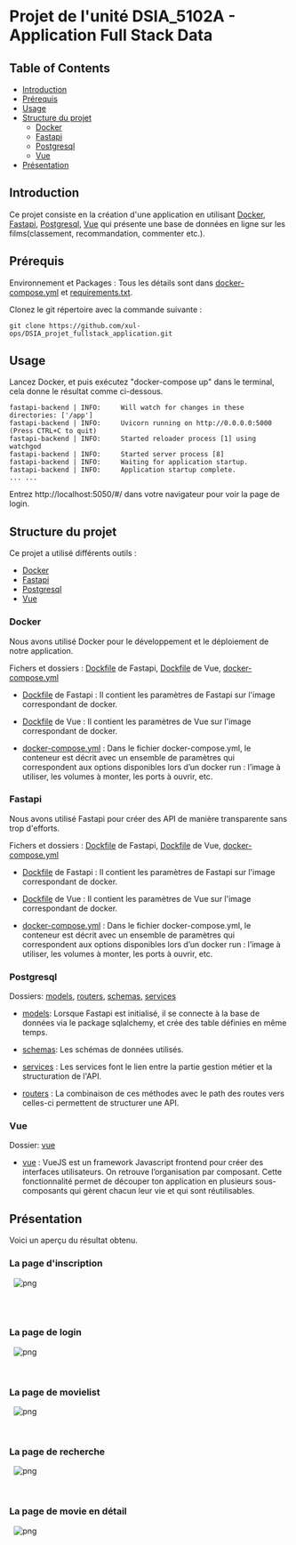 
# Projet de l'unité DSIA_5102A - Application Full Stack Data

## Table of Contents

- [Introduction](#introduction)
- [Prérequis](#prérequis )
- [Usage](#usage)
- [Structure du projet](#structure-du-projet)
  * [Docker](#Docker)
  * [Fastapi](#Fastapi)
  * [Postgresql](#Postgresql)
  * [Vue](#Vue)
- [Présentation](#présentation)

## Introduction 

Ce projet consiste en la création d'une application en utilisant [Docker](https://www.docker.com/), [Fastapi](https://fastapi.tiangolo.com/), [Postgresql](https://www.postgresql.org/), [Vue](https://vuejs.org/v2/guide/) qui présente une base de données en ligne sur les films(classement, recommandation, commenter etc.).

## Prérequis 

Environnement et Packages : Tous les détails sont dans [docker-compose.yml](https://github.com/xul-ops/DSIA_projet_fullstack_application/blob/main/docker-compose.yml) et [requirements.txt](https://github.com/xul-ops/DSIA_projet_fullstack_application/blob/main/requirements.txt).

Clonez le git répertoire avec la commande suivante :

```
git clone https://github.com/xul-ops/DSIA_projet_fullstack_application.git
```

## Usage

Lancez Docker, et puis exécutez "docker-compose up" dans le terminal, cela donne le résultat comme ci-dessous.

```
fastapi-backend | INFO:     Will watch for changes in these directories: ['/app']
fastapi-backend | INFO:     Uvicorn running on http://0.0.0.0:5000 (Press CTRL+C to quit)
fastapi-backend | INFO:     Started reloader process [1] using watchgod
fastapi-backend | INFO:     Started server process [8]
fastapi-backend | INFO:     Waiting for application startup.
fastapi-backend | INFO:     Application startup complete.
... ...

```
Entrez http://localhost:5050/#/ dans votre navigateur pour voir la page de login.

## Structure du projet 

Ce projet a utilisé différents outils : 
- [Docker](https://www.docker.com/)
- [Fastapi](https://fastapi.tiangolo.com/) 
- [Postgresql](https://www.postgresql.org/)
- [Vue](https://vuejs.org/v2/guide/)

### Docker 

Nous avons utilisé Docker pour le développement et le déploiement de notre application.

Fichers et dossiers : [Dockfile](https://github.com/xul-ops/DSIA_projet_fullstack_application/blob/main/Dockerfile) de Fastapi, [Dockfile](https://github.com/xul-ops/DSIA_projet_fullstack_application/blob/main/vue/Dockerfile) de Vue, [docker-compose.yml](https://github.com/xul-ops/DSIA_projet_fullstack_application/blob/main/docker-compose.yml)

- [Dockfile](https://github.com/xul-ops/DSIA_projet_fullstack_application/blob/main/Dockerfile) de Fastapi : Il contient les paramètres de Fastapi sur l'image correspondant de docker.

- [Dockfile](https://github.com/xul-ops/DSIA_projet_fullstack_application/blob/main/vue/Dockerfile) de Vue : Il contient les paramètres de Vue sur l'image correspondant de docker.

- [docker-compose.yml](https://github.com/xul-ops/DSIA_projet_fullstack_application/blob/main/docker-compose.yml) : Dans le fichier docker-compose.yml, le conteneur est décrit avec un ensemble de paramètres qui correspondent aux options disponibles lors d’un docker run : l’image à utiliser, les volumes à monter, les ports à ouvrir, etc.

### Fastapi 

Nous avons utilisé Fastapi pour créer des API de manière transparente sans trop d'efforts.

Fichers et dossiers : [Dockfile](https://github.com/xul-ops/DSIA_projet_fullstack_application/blob/main/Dockerfile) de Fastapi, [Dockfile](https://github.com/xul-ops/DSIA_projet_fullstack_application/blob/main/vue/Dockerfile) de Vue, [docker-compose.yml](https://github.com/xul-ops/DSIA_projet_fullstack_application/blob/main/docker-compose.yml)

- [Dockfile](https://github.com/xul-ops/DSIA_projet_fullstack_application/blob/main/Dockerfile) de Fastapi : Il contient les paramètres de Fastapi sur l'image correspondant de docker.

- [Dockfile](https://github.com/xul-ops/DSIA_projet_fullstack_application/blob/main/vue/Dockerfile) de Vue : Il contient les paramètres de Vue sur l'image correspondant de docker.

- [docker-compose.yml](https://github.com/xul-ops/DSIA_projet_fullstack_application/blob/main/docker-compose.yml) : Dans le fichier docker-compose.yml, le conteneur est décrit avec un ensemble de paramètres qui correspondent aux options disponibles lors d’un docker run : l’image à utiliser, les volumes à monter, les ports à ouvrir, etc.

### Postgresql

Dossiers: [models](https://github.com/xul-ops/DSIA_projet_fullstack_application/tree/main/app/models), [routers](https://github.com/xul-ops/DSIA_projet_fullstack_application/tree/main/app/routers), [schemas](https://github.com/xul-ops/DSIA_projet_fullstack_application/tree/main/app/routers), [services](https://github.com/xul-ops/DSIA_projet_fullstack_application/tree/main/app/services)

- [models](https://github.com/xul-ops/DSIA_projet_fullstack_application/tree/main/app/models): Lorsque Fastapi est initialisé, il se connecte à la base de données via le package sqlalchemy, et crée des table définies en même temps.

- [schemas](https://github.com/xul-ops/DSIA_projet_fullstack_application/tree/main/app/routers): Les schémas de données utilisés.

- [services](https://github.com/xul-ops/DSIA_projet_fullstack_application/tree/main/app/services) : Les services font le lien entre la partie gestion métier et la structuration de l'API.

- [routers](https://github.com/xul-ops/DSIA_projet_fullstack_application/tree/main/app/routers) : La combinaison de ces méthodes avec le path des routes vers celles-ci permettent de structurer une API.

### Vue

Dossier: [vue](https://github.com/xul-ops/DSIA_projet_fullstack_application/tree/main/vue)

- [vue](https://github.com/xul-ops/DSIA_projet_fullstack_application/tree/main/vue) : VueJS est un framework Javascript frontend pour créer des interfaces utilisateurs. On retrouve l’organisation par composant. Cette fonctionnalité permet de découper ton application en plusieurs sous-composants qui gèrent chacun leur vie et qui sont réutilisables.

## Présentation

Voici un aperçu du résultat obtenu.

### La page d'inscription 

&nbsp; 
![png](img_presentation/inscription.png)

 &nbsp;  
 &nbsp;
### La page de login

&nbsp; 
![png](img_presentation/login.png)

 &nbsp; 
 &nbsp;
### La page de movielist

&nbsp; 
![png](img_presentation/movielist.png)

 &nbsp; 
 &nbsp;
### La page de recherche

&nbsp; 
![png](img_presentation/search.png)

 &nbsp; 
 &nbsp;
### La page de movie en détail

&nbsp; 
![png](img_presentation/detail.png)
&nbsp; 




